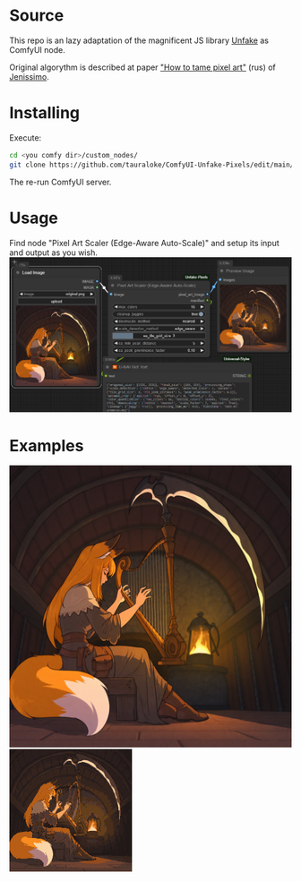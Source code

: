 # Source
This repo is an lazy adaptation of the magnificent JS library [Unfake](https://github.com/jenissimo/unfake.js) as ComfyUI node.

Original algorythm is described at paper ["How to tame pixel art"](https://habr.com/ru/articles/930462/) (rus) of [Jenissimo](https://habr.com/ru/users/jenissimo/).

# Installing
Execute:
```bash
cd <you comfy dir>/custom_nodes/
git clone https://github.com/tauraloke/ComfyUI-Unfake-Pixels/edit/main/README.md
```
The re-run ComfyUI server.

# Usage
Find node "Pixel Art Scaler (Edge-Aware Auto-Scale)" and setup its input and output as you wish.
![Screenshot](./examples/example.png "Screenshot")

# Examples
![Original image](./examples/original.png "Original")
![Pixelated image](./examples/pixelated.png "Pixelated")
